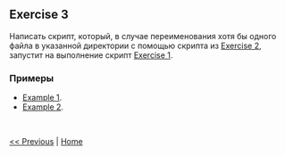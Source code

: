 ## Exercise 3

Написать скрипт, который, в случае переименования хотя бы одного файла в указанной директории с помощью скрипта из [Exercise 2](exercise02.md), запустит на выполнение скрипт [Exercise 1](exercise01.md).

### Примеры

- [Example 1](example03_1.md).
- [Example 2](example03_2.md).

<br>

[<< Previous](exercise02.md) | [Home](../readme.md)

